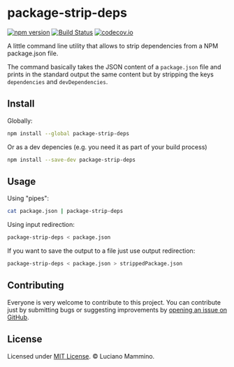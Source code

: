 # package-strip-deps

[![npm version](https://badge.fury.io/js/package-strip-deps.svg)](http://badge.fury.io/js/package-strip-deps)
[![Build Status](https://travis-ci.org/lmammino/package-strip-deps.svg?branch=master)](https://travis-ci.org/lmammino/package-strip-deps)
[![codecov.io](https://codecov.io/gh/lmammino/package-strip-deps/coverage.svg?branch=master)](https://codecov.io/gh/lmammino/package-strip-deps)

A little command line utility that allows to strip dependencies from a NPM package.json file.

The command basically takes the JSON content of a `package.json` file and prints in the standard output the same content but by stripping
the keys `dependencies` and `devDependencies`.


## Install

Globally:

```bash
npm install --global package-strip-deps
```

Or as a dev depencies (e.g. you need it as part of your build process)

```bash
npm install --save-dev package-strip-deps
```


## Usage

Using "pipes":

```bash
cat package.json | package-strip-deps
```

Using input redirection:

```bash
package-strip-deps < package.json
```

If you want to save the output to a file just use output redirection:

```bash
package-strip-deps < package.json > strippedPackage.json
```

## Contributing

Everyone is very welcome to contribute to this project.
You can contribute just by submitting bugs or suggesting improvements by
[opening an issue on GitHub](https://github.com/lmammino/package-strip-deps/issues).


## License

Licensed under [MIT License](LICENSE). © Luciano Mammino.
